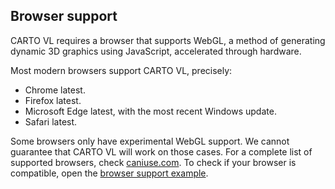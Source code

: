 ## Browser support

CARTO VL requires a browser that supports WebGL, a method of generating dynamic 3D graphics using JavaScript, accelerated through hardware.

Most modern browsers support CARTO VL, precisely:
 - Chrome latest.
 - Firefox latest.
 - Microsoft Edge latest, with the most recent Windows update.
 - Safari latest.

Some browsers only have experimental WebGL support. We cannot guarantee that CARTO VL will work on those cases. For a complete list of supported browsers, check [caniuse.com](https://caniuse.com/#feat=webgl). To check if your browser is compatible, open the [browser support example](https://carto.com/developers/carto-vl/examples/#example-check-for-browser-support).
